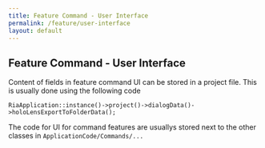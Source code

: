 ```yaml
---
title: Feature Command - User Interface
permalink: /feature/user-interface
layout: default
---
```


## Feature Command - User Interface

Content of fields in feature command UI can be stored in a project file. This is usually done using the following code

`RiaApplication::instance()->project()->dialogData()->holoLensExportToFolderData();`

The code for UI for command features are usuallys stored next to the other classes in `ApplicationCode/Commands/...`
